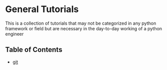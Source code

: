 # General Tutorials

This is a collection of tutorials that may not be categorized in any python framework or field but are necessary in the day-to-day working of a python engineer

## Table of Contents

- [git](./git/README.md)
